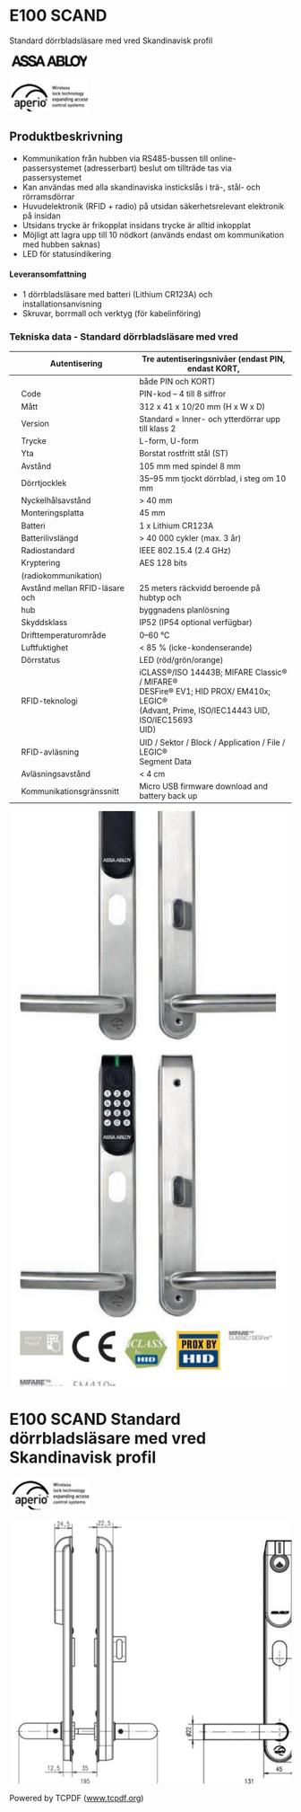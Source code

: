 # E100 SCAND

Standard dörrbladsläsare med vred Skandinavisk profil

![](_page_0_Picture_3.jpeg)

![](_page_0_Picture_4.jpeg)

## **Produktbeskrivning**

- Kommunikation från hubben via RS485-bussen till online-passersystemet (adresserbart) beslut om tillträde tas via passersystemet
- Kan användas med alla skandinaviska instickslås i trä-, stål- och rörramsdörrar
- Huvudelektronik (RFID + radio) på utsidan säkerhetsrelevant elektronik på insidan
- Utsidans trycke är frikopplat insidans trycke är alltid inkopplat
- Möjligt att lagra upp till 10 nödkort (används endast om kommunikation med hubben saknas)
- LED för statusindikering

#### **Leveransomfattning**

- 1 dörrbladsläsare med batteri (Lithium CR123A) och installationsanvisning
- Skruvar, borrmall och verktyg (för kabelinföring)

### **Tekniska data - Standard dörrbladsläsare med vred**

|  | Autentisering                  | Tre autentiseringsnivåer (endast PIN, endast KORT,                                                                                                |
|--|--------------------------------|---------------------------------------------------------------------------------------------------------------------------------------------------|
|  |                                | både PIN och KORT)                                                                                                                                |
|  | Code                           | PIN-kod – 4 till 8 siffror                                                                                                                        |
|  | Mått                           | 312 x 41 x 10/20 mm (H x W x D)                                                                                                                   |
|  | Version                        | Standard = Inner- och ytterdörrar upp till klass 2                                                                                                |
|  | Trycke                         | L-form, U-form                                                                                                                                    |
|  | Yta                            | Borstat rostfritt stål (ST)                                                                                                                       |
|  | Avstånd                        | 105 mm med spindel 8 mm                                                                                                                           |
|  | Dörrtjocklek                   | 35–95 mm tjockt dörrblad, i steg om 10 mm                                                                                                         |
|  | Nyckelhålsavstånd              | > 40 mm                                                                                                                                           |
|  | Monteringsplatta               | 45 mm                                                                                                                                             |
|  | Batteri                        | 1 x Lithium CR123A                                                                                                                                |
|  | Batterilivslängd               | > 40 000 cykler (max. 3 år)                                                                                                                       |
|  | Radiostandard                  | IEEE 802.15.4 (2.4 GHz)                                                                                                                           |
|  | Kryptering                     | AES 128 bits                                                                                                                                      |
|  | (radiokommunikation)           |                                                                                                                                                   |
|  | Avstånd mellan RFID-läsare och | 25 meters räckvidd beroende på hubtyp och                                                                                                         |
|  | hub                            | byggnadens planlösning                                                                                                                            |
|  | Skyddsklass                    | IP52 (IP54 optional verfügbar)                                                                                                                    |
|  | Drifttemperaturområde          | 0–60 °C                                                                                                                                           |
|  | Luftfuktighet                  | < 85 % (icke-kondenserande)                                                                                                                       |
|  | Dörrstatus                     | LED (röd/grön/orange)                                                                                                                             |
|  | RFID-teknologi                 | iCLASS®/ISO 14443B; MIFARE Classic® / MIFARE®<br>DESFire® EV1; HID PROX/ EM410x; LEGIC®<br>(Advant, Prime, ISO/IEC14443 UID, ISO/IEC15693<br>UID) |
|  | RFID-avläsning                 | UID / Sektor / Block / Application / File / LEGIC®<br>Segment Data                                                                                |
|  | Avläsningsavstånd              | < 4 cm                                                                                                                                            |
|  | Kommunikationsgränssnitt       | Micro USB firmware download and battery back up                                                                                                   |

![](_page_0_Picture_17.jpeg)

# E100 SCAND Standard dörrbladsläsare med vred Skandinavisk profil

![](_page_1_Picture_3.jpeg)

![](_page_1_Figure_4.jpeg)

Powered by TCPDF (www.tcpdf.org)